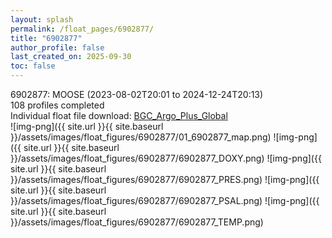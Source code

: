```yaml
---
layout: splash
permalink: /float_pages/6902877/
title: "6902877"
author_profile: false
last_created_on: 2025-09-30
toc: false
---
```

 
6902877: MOOSE (2023-08-02T20:01 to 2024-12-24T20:13)\
108 profiles completed\
Individual float file download: [BGC_Argo_Plus_Global](https://ftp.soest.hawaii.edu/bgc_argo_plus/Individual_Floats/outliers_removed/6902877_Sprof_processed.nc)\
![img-png]({{ site.url }}{{ site.baseurl }}/assets/images/float_figures/6902877/01_6902877_map.png)
![img-png]({{ site.url }}{{ site.baseurl }}/assets/images/float_figures/6902877/6902877_DOXY.png)
![img-png]({{ site.url }}{{ site.baseurl }}/assets/images/float_figures/6902877/6902877_PRES.png)
![img-png]({{ site.url }}{{ site.baseurl }}/assets/images/float_figures/6902877/6902877_PSAL.png)
![img-png]({{ site.url }}{{ site.baseurl }}/assets/images/float_figures/6902877/6902877_TEMP.png)

